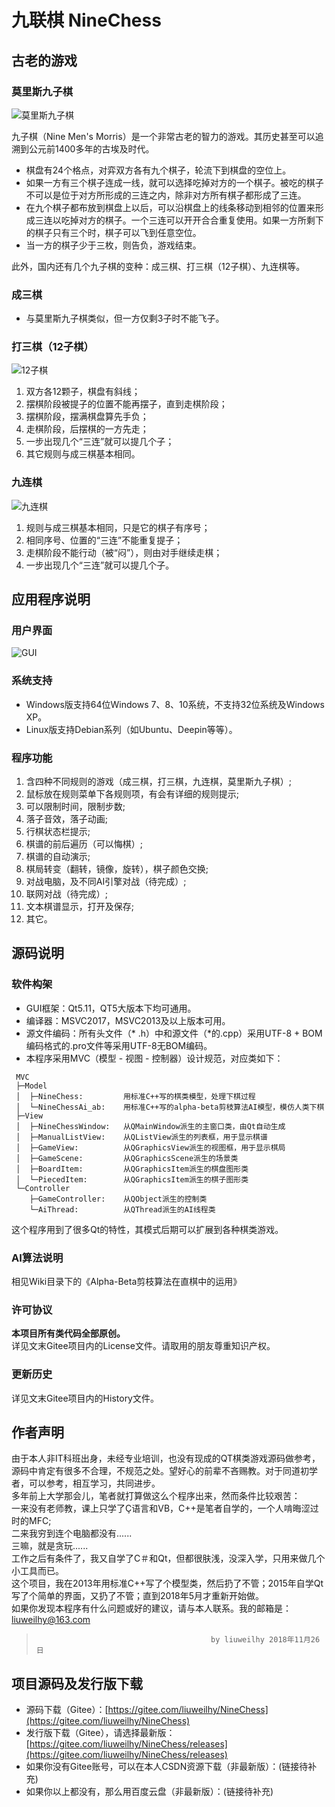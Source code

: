 # 九联棋 NineChess
## 古老的游戏
### 莫里斯九子棋
![莫里斯九子棋](./Wiki/莫里斯九子棋.PNG "Optional title")

九子棋（Nine Men's Morris）是一个非常古老的智力的游戏。其历史甚至可以追溯到公元前1400多年的古埃及时代。

+ 棋盘有24个格点，对弈双方各有九个棋子，轮流下到棋盘的空位上。
+ 如果一方有三个棋子连成一线，就可以选择吃掉对方的一个棋子。被吃的棋子不可以是位于对方所形成的三连之内，除非对方所有棋子都形成了三连。
+ 在九个棋子都布放到棋盘上以后，可以沿棋盘上的线条移动到相邻的位置来形成三连以吃掉对方的棋子。一个三连可以开开合合重复使用。如果一方所剩下的棋子只有三个时，棋子可以飞到任意空位。
+ 当一方的棋子少于三枚，则告负，游戏结束。

此外，国内还有几个九子棋的变种：成三棋、打三棋（12子棋）、九连棋等。

### 成三棋
+ 与莫里斯九子棋类似，但一方仅剩3子时不能飞子。

### 打三棋（12子棋）
![12子棋](./Wiki/12子棋.PNG "Optional title")

1. 双方各12颗子，棋盘有斜线；
2. 摆棋阶段被提子的位置不能再摆子，直到走棋阶段；
3. 摆棋阶段，摆满棋盘算先手负；
4. 走棋阶段，后摆棋的一方先走；
5. 一步出现几个“三连”就可以提几个子；
6. 其它规则与成三棋基本相同。

### 九连棋
![九连棋](./Wiki/九连棋.PNG "Optional title")

1. 规则与成三棋基本相同，只是它的棋子有序号；
2. 相同序号、位置的“三连”不能重复提子；
3. 走棋阶段不能行动（被“闷”），则由对手继续走棋；
4. 一步出现几个“三连”就可以提几个子。

## 应用程序说明
### 用户界面
![GUI](./Wiki/GUI.PNG "Optional title")

### 系统支持
+ Windows版支持64位Windows 7、8、10系统，不支持32位系统及Windows XP。
+ Linux版支持Debian系列（如Ubuntu、Deepin等等）。

### 程序功能
1. 含四种不同规则的游戏（成三棋，打三棋，九连棋，莫里斯九子棋）;
2. 鼠标放在规则菜单下各规则项，有会有详细的规则提示;
3. 可以限制时间，限制步数;
4. 落子音效，落子动画;
5. 行棋状态栏提示;
6. 棋谱的前后遍历（可以悔棋）;
7. 棋谱的自动演示;
8. 棋局转变（翻转，镜像，旋转），棋子颜色交换;
9. 对战电脑，及不同AI引擎对战（待完成）;
10. 联网对战（待完成）;
11. 文本棋谱显示，打开及保存;
12. 其它。

## 源码说明
### 软件构架
+ GUI框架：Qt5.11，QT5大版本下均可通用。
+ 编译器：MSVC2017，MSVC2013及以上版本可用。
+ 源文件编码：所有头文件（* .h）中和源文件（*的.cpp）采用UTF-8 + BOM编码格式的.pro文件等采用UTF-8无BOM编码。
+ 本程序采用MVC（模型 - 视图 - 控制器）设计规范，对应类如下：
```
 MVC
 ├─Model
 │  ├─NineChess:         用标准C++写的棋类模型，处理下棋过程
 │  └─NineChessAi_ab:    用标准C++写的alpha-beta剪枝算法AI模型，模仿人类下棋
 ├─View
 │  ├─NineChessWindow:   从QMainWindow派生的主窗口类，由Qt自动生成
 │  ├─ManualListView:    从QListView派生的列表框，用于显示棋谱
 │  ├─GameView:          从QGraphicsView派生的视图框，用于显示棋局
 │  ├─GameScene:         从QGraphicsScene派生的场景类
 │  ├─BoardItem:         从QGraphicsItem派生的棋盘图形类
 │  └─PiecedItem:        从QGraphicsItem派生的棋子图形类
 └─Controller
    ├─GameController:    从QObject派生的控制类
    └─AiThread:          从QThread派生的AI线程类
```
这个程序用到了很多Qt的特性，其模式后期可以扩展到各种棋类游戏。

### AI算法说明
相见Wiki目录下的《Alpha-Beta剪枝算法在直棋中的运用》

### 许可协议
**本项目所有类代码全部原创。**  
详见文末Gitee项目内的License文件。请取用的朋友尊重知识产权。

### 更新历史
详见文末Gitee项目内的History文件。

## 作者声明
由于本人非IT科班出身，未经专业培训，也没有现成的QT棋类游戏源码做参考，源码中肯定有很多不合理，不规范之处。望好心的前辈不吝赐教。对于同道初学者，可以参考，相互学习，共同进步。  
多年前上大学那会儿，笔者就打算做这么个程序出来，然而条件比较艰苦：  
一来没有老师教，课上只学了Ç语言和VB，C++是笔者自学的，一个人啃晦涩过时的MFC;  
二来我穷到连个电脑都没有......  
三嘛，就是贪玩......  
工作之后有条件了，我又自学了C＃和Qt，但都很肤浅，没深入学，只用来做几个小工具而已。  
这个项目，我在2013年用标准C++写了个模型类，然后扔了不管；2015年自学Qt写了个简单的界面，又扔了不管；直到2018年5月才重新开始做。  
如果你发现本程序有什么问题或好的建议，请与本人联系。我的邮箱是：liuweilhy@163.com  
>                                            by liuweilhy 2018年11月26日

## 项目源码及发行版下载
+ 源码下载（Gitee）：[https://gitee.com/liuweilhy/NineChess](https://gitee.com/liuweilhy/NineChess)
+ 发行版下载（Gitee），请选择最新版：[https://gitee.com/liuweilhy/NineChess/releases](https://gitee.com/liuweilhy/NineChess/releases)
+ 如果你没有Gitee账号，可以在本人CSDN资源下载（非最新版）：(链接待补充)
+ 如果你以上都没有，那么用百度云盘（非最新版）：(链接待补充)
